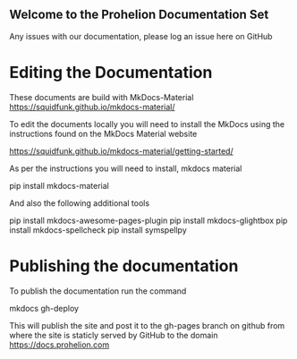 ## Welcome to the Prohelion Documentation Set

Any issues with our documentation, please log an issue here on GitHub

# Editing the Documentation

These documents are build with MkDocs-Material https://squidfunk.github.io/mkdocs-material/

To edit the documents locally you will need to install the MkDocs using the instructions found on the MkDocs Material website

https://squidfunk.github.io/mkdocs-material/getting-started/

As per the instructions you will need to install, mkdocs material

pip install mkdocs-material

And also the following additional tools

pip install mkdocs-awesome-pages-plugin
pip install mkdocs-glightbox
pip install mkdocs-spellcheck
pip install symspellpy

# Publishing the documentation

To publish the documentation run the command 

mkdocs gh-deploy  

This will publish the site and post it to the gh-pages branch on github from where the site is staticly served by GitHub to the domain https://docs.prohelion.com

